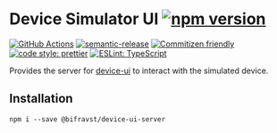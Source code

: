 # Device Simulator UI [![npm version](https://img.shields.io/npm/v/@bifravst/device-ui-server.svg)](https://www.npmjs.com/package/@bifravst/device-ui-server)

[![GitHub Actions](https://github.com/bifravst/device-ui-server/workflows/Test%20and%20Release/badge.svg)](https://github.com/bifravst/device-ui-server/actions)
[![semantic-release](https://img.shields.io/badge/%20%20%F0%9F%93%A6%F0%9F%9A%80-semantic--release-e10079.svg)](https://github.com/semantic-release/semantic-release)
[![Commitizen friendly](https://img.shields.io/badge/commitizen-friendly-brightgreen.svg)](http://commitizen.github.io/cz-cli/)
[![code style: prettier](https://img.shields.io/badge/code_style-prettier-ff69b4.svg)](https://github.com/prettier/prettier/)
[![ESLint: TypeScript](https://img.shields.io/badge/ESLint-TypeScript-blue.svg)](https://github.com/typescript-eslint/typescript-eslint)

Provides the server for [device-ui](https://github.com/bifravst/device-ui) to
interact with the simulated device.

## Installation

    npm i --save @bifravst/device-ui-server
